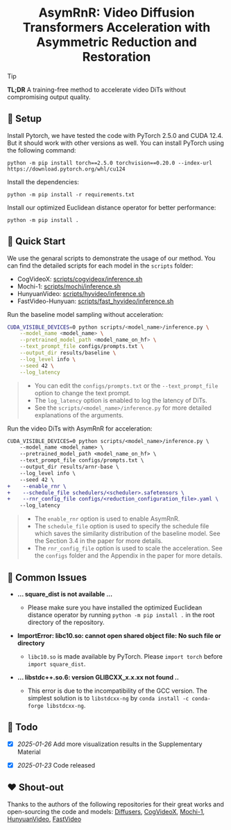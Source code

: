<h1 align="center">
  AsymRnR: Video Diffusion Transformers Acceleration with Asymmetric Reduction and Restoration
</h1>

> [!TIP]
> **TL;DR** A training-free method to accelerate video DiTs without compromising output quality.


<!-- ## 🎨 (WIP) Gallery -->


## 🔧 Setup
Install Pytorch, we have tested the code with PyTorch 2.5.0 and CUDA 12.4. But it should work with other versions as well. You can install PyTorch using the following command:
```
python -m pip install torch==2.5.0 torchvision==0.20.0 --index-url https://download.pytorch.org/whl/cu124
```

Install the dependencies:
```
python -m pip install -r requirements.txt
```

Install our optimized Euclidean distance operator for better performance:
```
python -m pip install .
```


## 🚀 Quick Start
We use the genaral scripts to demonstrate the usage of our method. You can find the detailed scripts for each model in the `scripts` folder:
- CogVideoX: [scripts/cogvideox/inference.sh](scripts/cogvideox/inference.sh)
- Mochi-1: [scripts/mochi/inference.sh](scripts/mochi/inference.sh)
- HunyuanVideo: [scripts/hyvideo/inference.sh](scripts/hyvideo/inference.sh)
- FastVideo-Hunyuan: [scripts/fast_hyvideo/inference.sh](scripts/fast_hyvideo/inference.sh)

Run the baseline model sampling without acceleration:
```bash
CUDA_VISIBLE_DEVICES=0 python scripts/<model_name>/inference.py \
    --model_name <model_name> \
    --pretrained_model_path <model_name_on_hf> \
    --text_prompt_file configs/prompts.txt \
    --output_dir results/baseline \
    --log_level info \
    --seed 42 \
    --log_latency
```
> - You can edit the `configs/prompts.txt` or the `--text_prompt_file` option to change the text prompt.
> - The `log_latency` option is enabled to log the latency of DiTs.
> - See the `scripts/<model_name>/inference.py` for more detailed explanations of the arguments.


Run the video DiTs with AsymRnR for acceleration:
```diff
CUDA_VISIBLE_DEVICES=0 python scripts/<model_name>/inference.py \
    --model_name <model_name> \
    --pretrained_model_path <model_name_on_hf> \
    --text_prompt_file configs/prompts.txt \
    --output_dir results/arnr-base \
    --log_level info \
    --seed 42 \
+    --enable_rnr \
+    --schedule_file schedulers/<scheduler>.safetensors \
+    --rnr_config_file configs/<reduction_configuration_file>.yaml \
    --log_latency
```
> - The `enable_rnr` option is used to enable AsymRnR.
> - The `schedule_file` option is used to specify the schedule file which saves the similarity distribution of the baseline model. See the Section 3.4 in the paper for more details.
> - The `rnr_config_file` option is used to scale the acceleration. See the `configs` folder and the Appendix in the paper for more details.


## 🐛 Common Issues

- **... square_dist is not available ...**
    - Please make sure you have installed the optimized Euclidean distance operator by running `python -m pip install .` in the root directory of the repository.

- **ImportError: libc10.so: cannot open shared object file: No such file or directory**
    - `libc10.so` is made available by PyTorch. Please `import torch` before `import square_dist`.

- **... libstdc++.so.6: version GLIBCXX_x.x.xx not found ..**
    - This error is due to the incompatibility of the GCC version. The simplest solution is to `libstdcxx-ng` by `conda install -c conda-forge libstdcxx-ng`.

## 🚧 Todo
- [x] *2025-01-26* Add more visualization results in the Supplementary Material
- [x] *2025-01-23* Code released


## :hearts: Shout-out
Thanks to the authors of the following repositories for their great works and open-sourcing the code and models: [Diffusers](https://github.com/huggingface/diffusers), [CogVideoX](https://github.com/THUDM/CogVideo), [Mochi-1](https://github.com/genmoai/mochi), [HunyuanVideo](https://github.com/Tencent/HunyuanVideo), [FastVideo](https://github.com/hao-ai-lab/FastVideo)